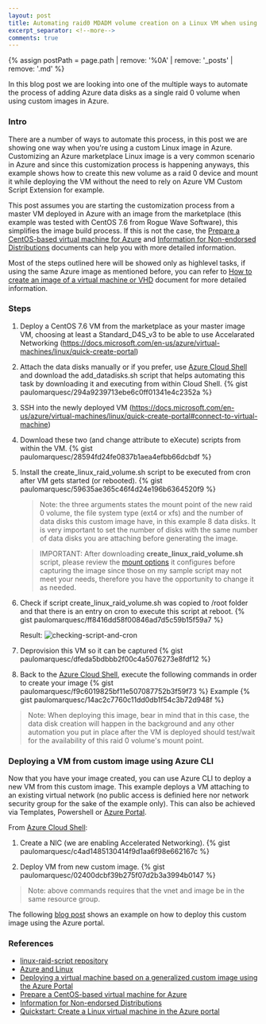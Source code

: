 ```yaml
---
layout: post
title: Automating raid0 MDADM volume creation on a Linux VM when using a custom image in Azure  
excerpt_separator: <!--more-->
comments: true
---
```

{% assign postPath = page.path | remove: '%0A' | remove: '_posts' | remove: '.md' %}

In this blog post we are looking into one of the multiple ways to automate the process of adding Azure data disks as a single raid 0 volume when using custom images in Azure.

<!--more-->

### Intro
There are a number of ways to automate this process, in this post we are showing one way when you're using a custom Linux image in Azure. Customizing an Azure marketplace Linux image is a very common scenario in Azure and since this customization process is happening anyways, this example shows how to create this new volume as a raid 0 device and mount it while deploying the VM without the need to rely on Azure VM Custom Script Extension for example.

This post assumes you are starting the customization process from a master VM deployed in Azure with an image from the marketplace (this example was tested with CentOS 7.6 from Rogue Wave Software), this simplifies the image build process. If this is not the case, the [Prepare a CentOS-based virtual machine for Azure](https://docs.microsoft.com/en-us/azure/virtual-machines/linux/create-upload-centos) and [Information for Non-endorsed Distributions](https://docs.microsoft.com/en-us/azure/virtual-machines/linux/create-upload-generic) documents can help you with more detailed information.

Most of the steps outlined here will be showed only as highlevel tasks, if using the same Azure image as mentioned before, you can refer to [How to create an image of a virtual machine or VHD](https://docs.microsoft.com/en-us/azure/virtual-machines/linux/capture-image) document for more detailed information.

### Steps

1. Deploy a CentOS 7.6 VM from the marketplace as your master image VM, choosing at least a Standard_D4S_v3 to be able to use Accelarated Networking (https://docs.microsoft.com/en-us/azure/virtual-machines/linux/quick-create-portal)
2. Attach the data disks manually or if you prefer, use [Azure Cloud Shell](https://shell.azure.com) and download the add_datadisks.sh script that helps automating this task by downloading it and executing from within Cloud Shell. {% gist paulomarquesc/294a9239713ebe6c0ff01341e4c2352a %}

3. SSH into the newly deployed VM (https://docs.microsoft.com/en-us/azure/virtual-machines/linux/quick-create-portal#connect-to-virtual-machine)
   
4. Download these two (and change attribute to eXecute) scripts from within the VM. {% gist paulomarquesc/28594fd24fe0837b1aea4efbb66dcbdf %}

5. Install the create_linux_raid_volume.sh script to be executed from cron after VM gets started (or rebooted). {% gist paulomarquesc/59635ae365c46f4d24e196b6364520f9 %}
    > Note: the three arguments states the mount point of the new raid 0 volume, the file system type (ext4 or xfs) and the number of data disks this custom image have, in this example 8 data disks. It is very important to set the number of disks with the same number of data disks you are attaching before generating the image.

    > IMPORTANT: After downloading **create_linux_raid_volume.sh** script, please review the [mount options](https://github.com/paulomarquesc/linux-raid-script/blob/master/create_linux_raid_volume.sh#L203-L214) it configures before capturing the image since those on my sample script may not meet your needs, therefore you have the opportunity to change it as needed.

6. Check if script create_linux_raid_volume.sh was copied to /root folder and that there is an entry on cron to execute this script at reboot. {% gist paulomarquesc/ff8416dd58f00846ad7d5c59b15f59a7 %}

    Result:
    ![checking-script-and-cron](/assets/{{postPath}}/checking-script-and-cron.png)

7. Deprovision this VM so it can be captured {% gist paulomarquesc/dfeda5bdbbb2f00c4a5076273e8fdf12 %}

8. Back to the [Azure Cloud Shell](https://shell.azure.com), execute the following commands in order to create your image {% gist paulomarquesc/f9c6019825bf11e507087752b3f59f73 %}
    Example {% gist paulomarquesc/14ac2c7760c11dd0db1f54c3b72d948f %}


> Note: When deploying this image, bear in mind that in this case, the data disk creation will happen in the background and any other automation you put in place after the VM is deployed should test/wait for the availability of this raid 0 volume's mount point.

### Deploying a VM from custom image using Azure CLI

Now that you have your image created, you can use Azure CLI to deploy a new VM from this custom image. This example deploys a VM attaching to an existing virtual network (no public access is definied here nor network security group for the sake of the example only). This can also be achieved via Templates, Powershell or [Azure Portal](https://portal.azure.com).

From [Azure Cloud Shell](https://shell.azure.com):

1. Create a NIC (we are enabling Accelerated Networking). {% gist paulomarquesc/c4ad1485130414f9d1aa6f98e662167c %}

2. Deploy VM from new custom image. {% gist paulomarquesc/02400dcbf39b275f07d2b3a3994b0147 %}

> Note: above commands requires that the vnet and image be in the same resource group.

The following [blog post](https://paulomarquesc.github.io/Deploying-a-virtual-machine-based-on-a-generalized-custom-image-using-the-azure-portal/
) shows an example on how to deploy this custom image using the Azure portal.

### References
* [linux-raid-script repository](https://github.com/paulomarquesc/linux-raid-script)
* [Azure and Linux](https://docs.microsoft.com/en-us/azure/virtual-machines/linux/overview)
* [Deploying a virtual machine based on a generalized custom image using the Azure Portal](https://paulomarquesc.github.io/Deploying-a-virtual-machine-based-on-a-generalized-custom-image-using-the-azure-portal)
* [Prepare a CentOS-based virtual machine for Azure](https://docs.microsoft.com/en-us/azure/virtual-machines/linux/create-upload-centos)
* [Information for Non-endorsed Distributions](https://docs.microsoft.com/en-us/azure/virtual-machines/linux/create-upload-generic)
* [Quickstart: Create a Linux virtual machine in the Azure portal](https://docs.microsoft.com/en-us/azure/virtual-machines/linux/quick-create-portal)



